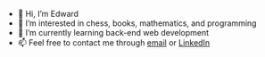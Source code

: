 - 👋 Hi, I’m Edward
- 👀 I’m interested in chess, books, mathematics, and programming
- 🌱 I’m currently learning back-end web development
- 📫 Feel free to contact me through [email](edward.wang@uwaterloo.ca) or [LinkedIn](https://www.linkedin.com/in/edwardwang5/)

<!---
edwardw483/edwardw483 is a ✨ special ✨ repository because its `README.md` (this file) appears on your GitHub profile.
You can click the Preview link to take a look at your changes.
--->
